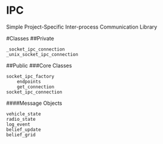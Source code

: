 # IPC
Simple Project-Specific Inter-process Communication Library

#Classes
##Private
```
_socket_ipc_connection
_unix_socket_ipc_connection
```
##Public
###Core Classes
```
socket_ipc_factory
    endpoints
    get_connection
socket_ipc_connection
```
####Message Objects
```
vehicle_state
radio_state
log_event
belief_update
belief_grid
```
